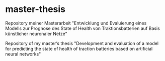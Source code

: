 # master-thesis
Repository meiner Masterarbeit "Entwicklung und Evaluierung eines Modells zur Prognose des State of Health von Traktionsbatterien auf Basis künstlicher neuronaler Netze"

Repository of my master’s thesis "Development and evaluation of a model for predicting the state of health of traction batteries based on artificial neural networks"

